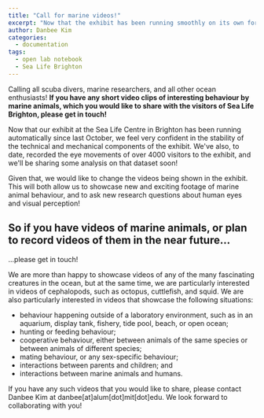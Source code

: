 ```yaml
---
title: "Call for marine videos!"
excerpt: "Now that the exhibit has been running smoothly on its own for several months, we want to showcase more new exciting footage from the ocean!"
author: Danbee Kim
categories:
  - documentation
tags:
  - open lab notebook
  - Sea Life Brighton
---
```


Calling all scuba divers, marine researchers, and all other ocean enthusiasts! **If you have any short video clips of interesting behaviour by marine animals, which you would like to share with the visitors of Sea Life Brighton, please get in touch!** 

Now that our exhibit at the Sea Life Centre in Brighton has been running automatically since last October, we feel very confident in the stability of the technical and mechanical components of the exhibit. We've also, to date, recorded the eye movements of over 4000 visitors to the exhibit, and we'll be sharing some analysis on that dataset soon!

Given that, we would like to change the videos being shown in the exhibit. This will both allow us to showcase new and exciting footage of marine animal behaviour, and to ask new research questions about human eyes and visual perception! 

## So if you have videos of marine animals, or plan to record videos of them in the near future...

...please get in touch! 

We are more than happy to showcase videos of any of the many fascinating creatures in the ocean, but at the same time, we are particularly interested in videos of cephalopods, such as octopus, cuttlefish, and squid. We are also particularly interested in videos that showcase the following situations: 
 - behaviour happening outside of a laboratory environment, such as in an aquarium, display tank, fishery, tide pool, beach, or open ocean;
 - hunting or feeding behaviour;
 - cooperative behaviour, either between animals of the same species or between animals of different species; 
 - mating behaviour, or any sex-specific behaviour;
 - interactions between parents and children; and
 - interactions between marine animals and humans.
 
 If you have any such videos that you would like to share, please contact Danbee Kim at danbee[at]alum[dot]mit[dot]edu. We look forward to collaborating with you!
